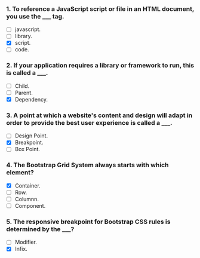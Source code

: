### 1. To reference a JavaScript script or file in an HTML document, you use the \_\_\_ tag.

- [ ] javascript.
- [ ] library.
- [x] script.
- [ ] code.

### 2. If your application requires a library or framework to run, this is called a \_\_\_.

- [ ] Child.
- [ ] Parent.
- [x] Dependency.

### 3. A point at which a website's content and design will adapt in order to provide the best user experience is called a \_\_\_.

- [ ] Design Point.
- [x] Breakpoint.
- [ ] Box Point.

### 4. The Bootstrap Grid System always starts with which element?

- [x] Container.
- [ ] Row.
- [ ] Columnn.
- [ ] Component.

### 5. The responsive breakpoint for Bootstrap CSS rules is determined by the \_\_\_?

- [ ] Modifier.
- [x] Infix.

